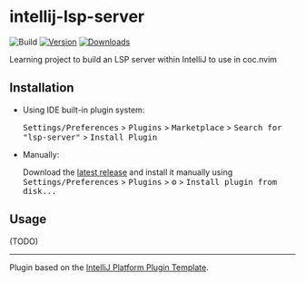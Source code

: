 # intellij-lsp-server

![Build](https://github.com/jackielii/intellij-lsp-server/workflows/Build/badge.svg)
[![Version](https://img.shields.io/jetbrains/plugin/v/18738.svg)](https://plugins.jetbrains.com/plugin/18738)
[![Downloads](https://img.shields.io/jetbrains/plugin/d/18738.svg)](https://plugins.jetbrains.com/plugin/18738)

<!-- Plugin description -->
Learning project to build an LSP server within IntelliJ to use in coc.nvim
<!-- Plugin description end -->

## Installation

- Using IDE built-in plugin system:

  <kbd>Settings/Preferences</kbd> > <kbd>Plugins</kbd> > <kbd>Marketplace</kbd> > <kbd>Search for "lsp-server"</kbd> >
  <kbd>Install Plugin</kbd>

- Manually:

  Download the [latest release](https://github.com/jackielii/intellij-lsp-server/releases/latest) and install it manually using
  <kbd>Settings/Preferences</kbd> > <kbd>Plugins</kbd> > <kbd>⚙️</kbd> > <kbd>Install plugin from disk...</kbd>

## Usage

(TODO)

---
Plugin based on the [IntelliJ Platform Plugin Template][template].

[template]: https://github.com/JetBrains/intellij-platform-plugin-template

